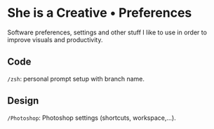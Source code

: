 # She is a Creative • Preferences
Software preferences, settings and other stuff I like to use in order to improve visuals and productivity.

## Code
`/zsh`: personal prompt setup with branch name.

## Design

`/Photoshop`: Photoshop settings (shortcuts, workspace,...).
